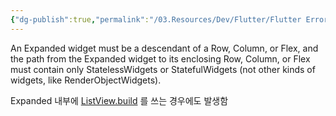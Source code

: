 ```yaml
---
{"dg-publish":true,"permalink":"/03.Resources/Dev/Flutter/Flutter Error - Expanded widgets must be placed inside Flex widgets/","tags":["dev","flutter"],"noteIcon":""}
---
```



An Expanded widget must be a descendant of a Row, Column, or Flex, and the path from the Expanded widget to its enclosing Row, Column, or Flex must contain only StatelessWidgets or StatefulWidgets (not other kinds of widgets, like RenderObjectWidgets).

Expanded  내부에 [ListView.build](http://listview.build) 를 쓰는 경우에도 발생함